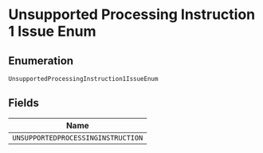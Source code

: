 
# Unsupported Processing Instruction 1 Issue Enum

## Enumeration

`UnsupportedProcessingInstruction1IssueEnum`

## Fields

| Name |
|  --- |
| `UNSUPPORTEDPROCESSINGINSTRUCTION` |

